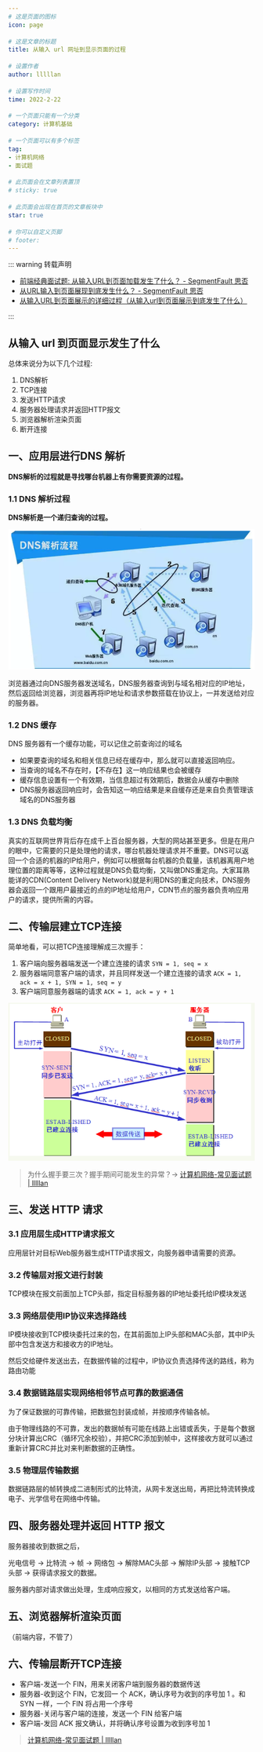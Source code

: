 ```yaml
---
# 这是页面的图标
icon: page

# 这是文章的标题
title: 从输入 url 网址到显示页面的过程

# 设置作者
author: lllllan

# 设置写作时间
time: 2022-2-22

# 一个页面只能有一个分类
category: 计算机基础

# 一个页面可以有多个标签
tag:
- 计算机网络
- 面试题

# 此页面会在文章列表置顶
# sticky: true

# 此页面会出现在首页的文章板块中
star: true

# 你可以自定义页脚
# footer: 
---
```




::: warning 转载声明

- [前端经典面试题: 从输入URL到页面加载发生了什么？ - SegmentFault 思否](https://segmentfault.com/a/1190000006879700)
- [从URL输入到页面展现到底发生什么？ - SegmentFault 思否](https://segmentfault.com/a/1190000017184701)
- [从输入URL到页面展示的详细过程（从输入url到页面展示到底发生了什么）](https://blog.csdn.net/qinian8/article/details/99081105)

:::



## 从输入 url 到页面显示发生了什么

总体来说分为以下几个过程:

1. DNS解析
2. TCP连接
3. 发送HTTP请求
4. 服务器处理请求并返回HTTP报文
5. 浏览器解析渲染页面
6. 断开连接



## 一、应用层进行DNS 解析

**DNS解析的过程就是寻找哪台机器上有你需要资源的过程。**



### 1.1 DNS 解析过程

**DNS解析是一个递归查询的过程。**



![preview](README.assets/view.png)



浏览器通过向DNS服务器发送域名，DNS服务器查询到与域名相对应的IP地址，然后返回给浏览器，浏览器再将IP地址和请求参数搭载在协议上，一并发送给对应的服务器。



### 1.2 DNS 缓存

DNS 服务器有一个缓存功能，可以记住之前查询过的域名

- 如果要查询的域名和相关信息已经在缓存中，那么就可以直接返回响应。
- 当查询的域名不存在时，【不存在】这一响应结果也会被缓存
- 缓存信息设置有一个有效期，当信息超过有效期后，数据会从缓存中删除
- DNS服务器返回响应时，会告知这一响应结果是来自缓存还是来自负责管理该域名的DNS服务器



### 1.3 DNS 负载均衡

真实的互联网世界背后存在成千上百台服务器，大型的网站甚至更多。但是在用户的眼中，它需要的只是处理他的请求，哪台机器处理请求并不重要。DNS可以返回一个合适的机器的IP给用户，例如可以根据每台机器的负载量，该机器离用户地理位置的距离等等，这种过程就是DNS负载均衡，又叫做DNS重定向。大家耳熟能详的CDN(Content Delivery Network)就是利用DNS的重定向技术，DNS服务器会返回一个跟用户最接近的点的IP地址给用户，CDN节点的服务器负责响应用户的请求，提供所需的内容。



## 二、传输层建立TCP连接



简单地看，可以把TCP连接理解成三次握手：

1. 客户端向服务器端发送一个建立连接的请求 `SYN = 1, seq = x`
2. 服务器端同意客户端的请求，并且同样发送一个建立连接的请求 `ACK = 1, ack = x + 1, SYN = 1, seq = y`
3. 客户端同意服务器端的请求 `ACK = 1, ack = y + 1`

![img](README.assets/0c9f470819684156cfdc27c682db4def.cf54da4f.png)



> 为什么握手要三次？握手期间可能发生的异常？-> [计算机网络-常见面试题 | lllllan](http://blog.lllllan.cn/cs-basic/network/interview-questions/#二、tcp-三次握手)



## 三、发送 HTTP 请求



### 3.1 应用层生成HTTP请求报文

应用层针对目标Web服务器生成HTTP请求报文，向服务器申请需要的资源。



### 3.2 传输层对报文进行封装

TCP模块在报文前面加上TCP头部，指定目标服务器的IP地址委托给IP模块发送



 ### 3.3 网络层使用IP协议来选择路线

IP模块接收到TCP模块委托过来的包，在其前面加上IP头部和MAC头部，其中IP头部中包含发送方和接收方的IP地址。

然后交给硬件发送出去，在数据传输的过程中，IP协议负责选择传送的路线，称为路由功能



### 3.4 数据链路层实现网络相邻节点可靠的数据通信

为了保证数据的可靠传输，把数据包封装成帧，并按顺序传输各帧。

由于物理线路的不可靠，发出的数据帧有可能在线路上出错或丢失，于是每个数据分块计算出CRC（循环冗余校验），并把CRC添加到帧中，这样接收方就可以通过重新计算CRC并比对来判断数据的正确性。



### 3.5 物理层传输数据

数据链路层的帧转换成二进制形式的比特流，从网卡发送出局，再把比特流转换成电子、光学信号在网络中传输。



## 四、服务器处理并返回 HTTP 报文

服务器接收到数据之后，

光电信号 → 比特流 → 帧 → 网络包 → 解除MAC头部 → 解除IP头部 → 接触TCP头部 → 获得请求报文的数据。

服务器内部对请求做出处理，生成响应报文，以相同的方式发送给客户端。



## 五、浏览器解析渲染页面

（前端内容，不管了）



## 六、传输层断开TCP连接

- 客户端-发送一个 FIN，用来关闭客户端到服务器的数据传送
- 服务器-收到这个 FIN，它发回一 个 ACK，确认序号为收到的序号加 1 。和 SYN 一样，一个 FIN 将占用一个序号
- 服务器-关闭与客户端的连接，发送一个 FIN 给客户端
- 客户端-发回 ACK 报文确认，并将确认序号设置为收到序号加 1



> [计算机网络-常见面试题 | lllllan](http://blog.lllllan.cn/cs-basic/network/interview-questions/#三、tcp四次挥手)

